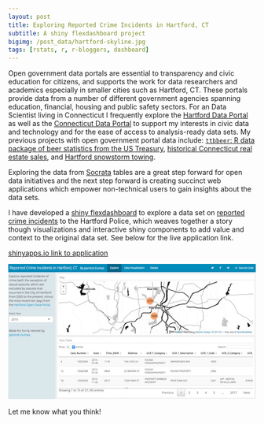 ```yaml
---
layout: post
title: Exploring Reported Crime Incidents in Hartford, CT
subtitle: A shiny flexdashboard project
bigimg: /post_data/hartford-skyline.jpg
tags: [rstats, r, r-bloggers, dashboard]
---
```


Open government data portals are essential to transparency and civic education for citizens, and supports the work for data researchers and academics especially in smaller cities such as Hartford, CT. These portals provide data from a number of different government agencies spanning education, financial, housing and public safety sectors. For an Data Scientist living in Connecticut I frequently explore the [Hartford Data Portal](https://data.hartford.gov/) as well as the [Connecticut Data Portal](https://data.ct.gov/) to support my interests in civic data and technology and for the ease of access to analysis-ready data sets. My previous projects with open government portal data include: [`ttbbeer`: R data package of beer statistics from the US Treasury](https://cran.r-project.org/web/packages/ttbbeer/index.html), [historical Connecticut real estate sales](http://jasdumas.github.io/tech-short-papers/flex-realestate.html), and [Hartford snowstorm towing](http://rpubs.com/jasdumas/hartford-snow-tows).

Exploring the data from [Socrata](https://socrata.com/) tables are a great step forward for open data initiatives and the next step forward is creating succinct web applications which empower non-technical users to gain insights about the data sets.

I have developed a [shiny flexdashboard](http://rmarkdown.rstudio.com/flexdashboard/index.html) to explore a data set on [reported crime incidents](https://data.hartford.gov/Public-Safety/Police-Incidents-01012005-to-Current/889t-nwfu) to the Hartford Police, which weaves together a story though visualizations and interactive shiny components to add value and context to the original data set. See below for the live application link.

[shinyapps.io link to application](https://jasminedumas.shinyapps.io/hartford-crime/ )

![](/post_data/crime-hartford.jpeg)


Let me know what you think!
